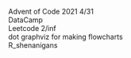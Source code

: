 Advent of Code 2021 4/31 \
DataCamp \
Leetcode 2/inf \
dot graphviz for making flowcharts \
R_shenanigans 
